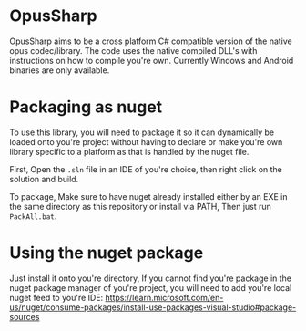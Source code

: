 # OpusSharp
OpusSharp aims to be a cross platform C# compatible version of the native opus codec/library. The code uses the native compiled DLL's with instructions on how to compile you're own. Currently Windows and Android binaries are only available.

# Packaging as nuget
To use this library, you will need to package it so it can dynamically be loaded onto you're project without having to declare or make you're own library specific to a platform as that is handled by the nuget file.

First, Open the `.sln` file in an IDE of you're choice, then right click on the solution and build.

To package, Make sure to have nuget already installed either by an EXE in the same directory as this repository or install via PATH, Then just run `PackAll.bat`.

# Using the nuget package
Just install it onto you're directory, If you cannot find you're package in the nuget package manager of you're project, you will need to add you're local nuget feed to you're IDE: https://learn.microsoft.com/en-us/nuget/consume-packages/install-use-packages-visual-studio#package-sources
